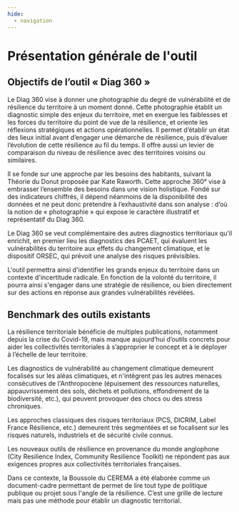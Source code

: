 ```yaml
---
hide:
  - navigation
---
```


# Présentation générale de l'outil

## Objectifs de l’outil « Diag 360 »

Le Diag 360 vise à donner une photographie du degré de vulnérabilité et de résilience du territoire à un moment donné. Cette photographie établit un diagnostic simple des enjeux du territoire, met en exergue les faiblesses et les forces du territoire du point de vue de la résilience, et oriente les réflexions stratégiques et actions opérationnelles. Il permet d’établir un état des lieux initial avant d’engager une démarche de résilience, puis d’évaluer l’évolution de cette résilience au fil du temps. Il offre aussi un levier de comparaison du niveau de résilience avec des territoires voisins ou similaires.

Il se fonde sur une approche par les besoins des habitants, suivant la Théorie du Donut proposée par Kate Raworth. Cette approche 360° vise à embrasser l’ensemble des besoins dans une vision holistique. Fondé sur des indicateurs chiffrés, il dépend néanmoins de la disponibilité des données et ne peut donc prétendre à l’exhaustivité dans son analyse : d’où la notion de « photographie » qui expose le caractère illustratif et représentatif du Diag 360.

Le Diag 360 se veut complémentaire des autres diagnostics territoriaux qu’il enrichit, en premier lieu les diagnostics des PCAET, qui évaluent les vulnérabilités du territoire aux effets du changement climatique, et le dispositif ORSEC, qui prévoit une analyse des risques prévisibles.

L'outil permettra ainsi d'identifier les grands enjeux du territoire dans un contexte d'incertitude radicale. En fonction de la volonté du territoire, il pourra ainsi s'engager dans une stratégie de résilience, ou bien directement sur des actions en réponse aux grandes vulnérabilités révélées.

## Benchmark des outils existants

La résilience territoriale bénéficie de multiples publications, notamment depuis la crise du Covid-19, mais manque aujourd’hui d’outils concrets pour aider les collectivités territoriales à s’approprier le concept et à le déployer à l’échelle de leur territoire.

Les diagnostics de vulnérabilité au changement climatique demeurent focalisés sur les aléas climatiques, et n'intègrent pas les autres menaces consécutives de l'Anthropocène (épuisement des ressources naturelles, appauvrissement des sols, déchets et pollutions, effondrement de la biodiversité, etc.), qui peuvent provoquer des chocs ou des stress chroniques.

Les approches classiques des risques territoriaux (PCS, DICRIM, Label France Résilience, etc.) demeurent très segmentées et se focalisent sur les risques naturels, industriels et de sécurité civile connus.

Les nouveaux outils de résilience en provenance du monde anglophone (City Resilience Index, Community Resilience Toolkit) ne répondent pas aux exigences propres aux collectivités territoriales françaises. 

Dans ce contexte, la Boussole du CEREMA a été élaborée comme un document-cadre permettant de permet de lire tout type de politique publique ou projet sous l'angle de la résilience. C’est une grille de lecture mais pas une méthode pour établir un diagnostic territorial.
